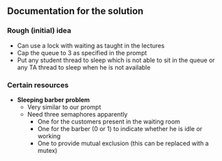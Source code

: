 ## Documentation for the solution

### Rough (initial) idea

- Can use a lock with waiting as taught in the lectures
- Cap the queue to 3 as specified in the prompt
- Put any student thread to sleep which is not able to sit in the queue or any TA thread to sleep when he is not available

### Certain resources

- **Sleeping barber problem**
  - Very similar to our prompt
  - Need three semaphores apparently
    - One for the customers present in the waiting room
    - One for the barber (0 or 1) to indicate whether he is idle or working
    - One to provide mutual exclusion (this can be replaced with a mutex)
